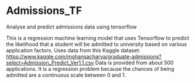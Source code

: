 # Admissions_TF
Analyse and predict admissions data using tensorflow

This is a regression machine learning model that uses Tensorflow to predict the likelihood that a student will be admitted to university based on various application factors. 
Uses data from this Kaggle dataset: https://www.kaggle.com/mohansacharya/graduate-admissions?select=Admission_Predict_Ver1.1.csv
Data is provided from about 500 applications.
It is a regression problem because the chances of being admitted are a continuous scale between 0 and 1.
